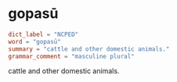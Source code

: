 # gopasū

``` toml
dict_label = "NCPED"
word = "gopasū"
summary = "cattle and other domestic animals."
grammar_comment = "masculine plural"
```

cattle and other domestic animals.

